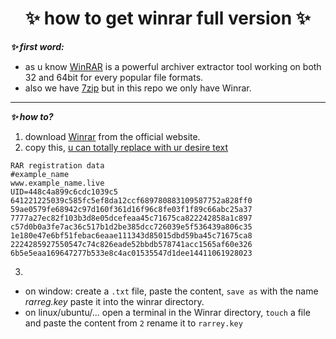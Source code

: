 <h1 align="center"> ✨ how to get winrar full version ✨ </h1> 

***✨ first word:*** 
- as u know [WinRAR](https://www.win-rar.com/) is a powerful archiver extractor tool working on both 32 and 64bit for every popular file formats.
- also we have [7zip](https://www.7-zip.org/) but in this repo we only have Winrar.

---

***✨ how to?*** 
1. download [Winrar](https://www.win-rar.com/download.html?&L=0) from the official website.
2. copy this, <ins>u can totally replace with ur desire text</ins>
```
RAR registration data
#example_name
www.example_name.live
UID=448c4a899c6cdc1039c5
641221225039c585fc5ef8da12ccf689780883109587752a828ff0
59ae0579fe68942c97d160f361d16f96c8fe03f1f89c66abc25a37
7777a27ec82f103b3d8e05dcefeaa45c71675ca822242858a1c897
c57d0b0a3fe7ac36c517b1d2be385dcc726039e5f536439a806c35
1e180e47e6bf51febac6eaae111343d85015dbd59ba45c71675ca8
2224285927550547c74c826eade52bbdb578741acc1565af60e326
6b5e5eaa169647277b533e8c4ac01535547d1dee14411061928023
```
3. 

- on window: create a `.txt` file, paste the content, `save as` with the name *rarreg.key* paste it into the winrar directory.
- on linux/ubuntu/... open a terminal in the Winrar directory, `touch` a file and paste the content from `2` rename it to `rarrey.key`
